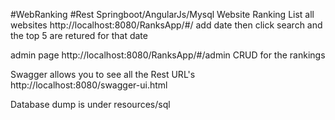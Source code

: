 #WebRanking
#Rest Springboot/AngularJs/Mysql
Website Ranking
List all websites
http://localhost:8080/RanksApp/#/
add date then click search and the top 5 are retured for that date

admin page
http://localhost:8080/RanksApp/#/admin
CRUD  for the rankings

Swagger allows you to see all the Rest URL's
http://localhost:8080/swagger-ui.html

Database dump is under resources/sql





